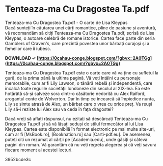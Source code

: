 # Tenteaza-ma Cu Dragostea Ta.pdf
  Tenteaza-ma Cu Dragostea Ta.pdf - O carte de Lisa Kleypas     
Dacă sunteți în căutarea unei cărți romantice, pline de pasiune și aventură, vă recomandăm să citiți Tenteaza-ma Cu Dragostea Ta.pdf, scrisă de Lisa Kleypas, o autoare celebră de romane istorice. Cartea face parte din seria Gamblers of Craven's, care prezintă povestea unor bărbați curajoși și a femeilor care îi iubesc.
 
**DOWNLOAD ✓ [https://0cahau-conge.blogspot.com/?gbvx=2A0TGg](https://0cahau-conge.blogspot.com/?gbvx=2A0TGg)**


     
Tenteaza-ma Cu Dragostea Ta.pdf este o carte care vă va ține cu sufletul la gură, de la prima până la ultima pagină. Vă veți întâlni cu personaje memorabile, cum ar fi Lily Lawson, o tânără rebelă și independentă, care încalcă toate regulile societății londoneze din secolul al XIX-lea. Ea este hotărâtă să-și salveze sora dintr-o căsătorie nedorită cu Alex Raiford, arogantul conte de Wolverton. Dar în timp ce încearcă să împiedice nunta, Lily se simte atrasă de Alex, un bărbat care o vrea cu orice preț. Va reuși Lily să-i reziste lui Alex sau va ceda în fața dragostei?
     
Dacă vreți să aflați răspunsul, nu ezitați să descărcați Tenteaza-ma Cu Dragostea Ta.pdf și să vă lăsați seduși de stilul fermecător al lui Lisa Kleypas. Cartea este disponibilă în format electronic pe mai multe site-uri, cum ar fi [MsBook.ro], [Booknation.ro] sau [Carti-pdf.eu]. De asemenea, puteți citi un rezumat al cărții pe [Academia.edu], unde găsiți și câteva pagini din roman. Vă garantăm că nu veți regreta alegerea și că veți savura fiecare moment al acestei lecturi.

 3952bcde3c
 
